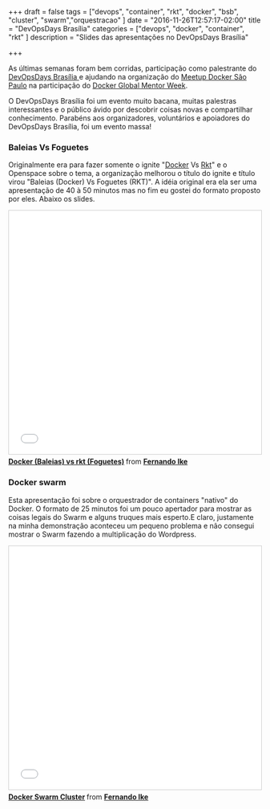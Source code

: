 +++
draft = false
tags = ["devops", "container", "rkt", "docker", "bsb", "cluster", "swarm","orquestracao"
]
date = "2016-11-26T12:57:17-02:00"
title = "DevOpsDays Brasília"
categories = ["devops", "docker", "container", "rkt"
]
description = "Slides das apresentações no DevOpsDays Brasília"

+++

As últimas semanas foram bem corridas, participação como palestrante do [DevOpsDays Brasília ](http://brasilia.devopsdays.com.br/)e ajudando na organização do [Meetup Docker São Paulo](https://www.meetup.com/Docker-Sao-Paulo/) na participação do [Docker Global Mentor Week](https://blog.docker.com/2016/10/docker-global-mentor-week-2016/).

O DevOpsDays Brasília foi um evento muito bacana, muitas palestras interessantes e o público ávido por descobrir coisas novas e compartilhar conhecimento. Parabéns aos organizadores, voluntários e apoiadores do DevOpsDays Brasília, foi um evento massa!



### Baleias Vs Foguetes

Originalmente era para fazer somente o ignite "[Docker](https://docs.docker.com/engine/) Vs [Rkt](https://coreos.com/rkt/)" e o Openspace sobre o tema, a organização melhorou o título do ignite e título virou "Baleias (Docker) Vs Foguetes (RKT)". A idéia original era ela ser uma apresentação de 40 à 50 minutos mas no fim eu gostei do formato proposto por eles. Abaixo os slides.

<iframe src="//www.slideshare.net/slideshow/embed_code/key/KckPzCU6WZROoF" width="595" height="485" frameborder="0" marginwidth="0" marginheight="0" scrolling="no" style="border:1px solid #CCC; border-width:1px; margin-bottom:5px; max-width: 100%;" allowfullscreen> </iframe> <div style="margin-bottom:5px"> <strong> <a href="//www.slideshare.net/fernandoike/docker-baleias-vs-rkt-foguetes" title="Docker (Baleias) vs rkt (Foguetes)" target="_blank">Docker (Baleias) vs rkt (Foguetes)</a> </strong> from <strong><a target="_blank" href="//www.slideshare.net/fernandoike">Fernando Ike</a></strong> </div>

### Docker swarm

Esta apresentação foi sobre o orquestrador de containers
 "nativo" do Docker. O formato de 25 minutos foi um pouco apertador para mostrar as coisas legais do Swarm e alguns truques mais esperto.E claro, justamente na minha demonstração aconteceu um pequeno problema e não consegui mostrar o Swarm fazendo a multiplicação do Wordpress.


 <iframe src="//www.slideshare.net/slideshow/embed_code/key/JTklBDEdrwnMy2" width="595" height="485" frameborder="0" marginwidth="0" marginheight="0" scrolling="no" style="border:1px solid #CCC; border-width:1px; margin-bottom:5px; max-width: 100%;" allowfullscreen> </iframe> <div style="margin-bottom:5px"> <strong> <a href="//www.slideshare.net/fernandoike/docker-swarm-cluster" title="Docker Swarm Cluster" target="_blank">Docker Swarm Cluster</a> </strong> from <strong><a target="_blank" href="//www.slideshare.net/fernandoike">Fernando Ike</a></strong> </div>
